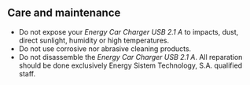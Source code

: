 ## Care and maintenance

-	Do not expose your *Energy Car Charger USB 2.1 A* to impacts, dust, direct sunlight, humidity or high temperatures.
-	Do not use corrosive nor abrasive cleaning products.
-	Do not disassemble the *Energy Car Charger USB 2.1 A*. All reparation should be done exclusively Energy Sistem Technology, S.A. qualified staff.

